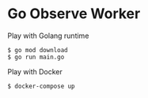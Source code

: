 # Go Observe Worker

Play with Golang runtime

```
$ go mod download
$ go run main.go
```

Play with Docker

```
$ docker-compose up
```
